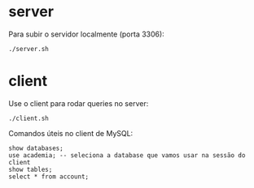 # server

Para subir o servidor localmente (porta 3306):

```
./server.sh
```

# client

Use o client para rodar queries no server:

```
./client.sh
```

Comandos úteis no client de MySQL:

```
show databases;
use academia; -- seleciona a database que vamos usar na sessão do client
show tables;
select * from account;
```
